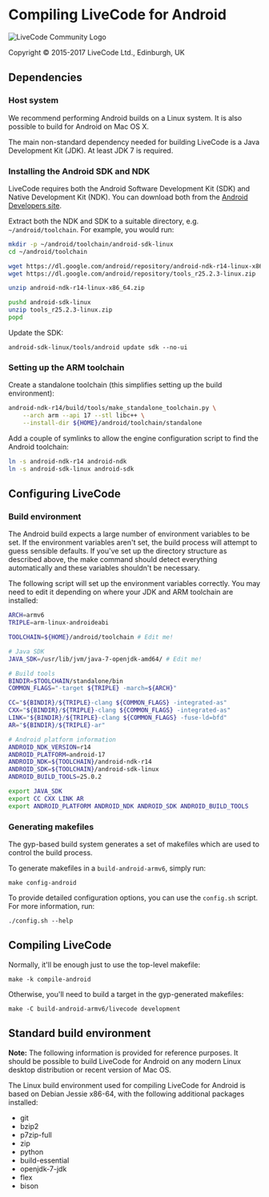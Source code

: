 # Compiling LiveCode for Android

![LiveCode Community Logo](http://livecode.com/wp-content/uploads/2015/02/livecode-logo.png)

Copyright © 2015-2017 LiveCode Ltd., Edinburgh, UK

## Dependencies

### Host system

We recommend performing Android builds on a Linux system.  It is also possible to build for Android on Mac OS X.

The main non-standard dependency needed for building LiveCode is a Java Development Kit (JDK).  At least JDK 7 is required.

### Installing the Android SDK and NDK

LiveCode requires both the Android Software Development Kit (SDK) and Native Development Kit (NDK).  You can download both from the [Android Developers site](https://developer.android.com/sdk/index.html).

Extract both the NDK and SDK to a suitable directory, e.g. `~/android/toolchain`.  For example, you would run:

````bash
mkdir -p ~/android/toolchain/android-sdk-linux
cd ~/android/toolchain

wget https://dl.google.com/android/repository/android-ndk-r14-linux-x86_64.zip
wget https://dl.google.com/android/repository/tools_r25.2.3-linux.zip

unzip android-ndk-r14-linux-x86_64.zip

pushd android-sdk-linux
unzip tools_r25.2.3-linux.zip
popd
````

Update the SDK:

    android-sdk-linux/tools/android update sdk --no-ui

### Setting up the ARM toolchain

Create a standalone toolchain (this simplifies setting up the build environment):

````bash
android-ndk-r14/build/tools/make_standalone_toolchain.py \
    --arch arm --api 17 --stl libc++ \
    --install-dir ${HOME}/android/toolchain/standalone
````

Add a couple of symlinks to allow the engine configuration script to find the Android toolchain:

````bash
ln -s android-ndk-r14 android-ndk
ln -s android-sdk-linux android-sdk
````

## Configuring LiveCode

### Build environment

The Android build expects a large number of environment variables to be set.  If the environment variables aren't set, the build process will attempt to guess sensible defaults. If you've set up the directory structure as described above, the make command should detect everything automatically and these variables shouldn't be necessary.

The following script will set up the environment variables correctly.  You may need to edit it depending on where your JDK and ARM toolchain are installed:

````bash
ARCH=armv6
TRIPLE=arm-linux-androideabi

TOOLCHAIN=${HOME}/android/toolchain # Edit me!

# Java SDK
JAVA_SDK=/usr/lib/jvm/java-7-openjdk-amd64/ # Edit me!

# Build tools
BINDIR=$TOOLCHAIN/standalone/bin
COMMON_FLAGS="-target ${TRIPLE} -march=${ARCH}"

CC="${BINDIR}/${TRIPLE}-clang ${COMMON_FLAGS} -integrated-as"
CXX="${BINDIR}/${TRIPLE}-clang ${COMMON_FLAGS} -integrated-as"
LINK="${BINDIR}/${TRIPLE}-clang ${COMMON_FLAGS} -fuse-ld=bfd"
AR="${BINDIR}/${TRIPLE}-ar"

# Android platform information
ANDROID_NDK_VERSION=r14
ANDROID_PLATFORM=android-17
ANDROID_NDK=${TOOLCHAIN}/android-ndk-r14
ANDROID_SDK=${TOOLCHAIN}/android-sdk-linux
ANDROID_BUILD_TOOLS=25.0.2

export JAVA_SDK
export CC CXX LINK AR
export ANDROID_PLATFORM ANDROID_NDK ANDROID_SDK ANDROID_BUILD_TOOLS
````

### Generating makefiles

The gyp-based build system generates a set of makefiles which are used to control the build process.

To generate makefiles in a `build-android-armv6`, simply run:

    make config-android

To provide detailed configuration options, you can use the `config.sh` script.  For more information, run:

    ./config.sh --help

## Compiling LiveCode

Normally, it'll be enough just to use the top-level makefile:

    make -k compile-android

Otherwise, you'll need to build a target in the gyp-generated makefiles:

    make -C build-android-armv6/livecode development

## Standard build environment

**Note:** The following information is provided for reference purposes.  It should be possible to build LiveCode for Android on any modern Linux desktop distribution or recent version of Mac OS.

The Linux build environment used for compiling LiveCode for Android is based on Debian Jessie x86-64, with the following additional packages installed:

* git
* bzip2
* p7zip-full
* zip
* python
* build-essential
* openjdk-7-jdk
* flex
* bison

